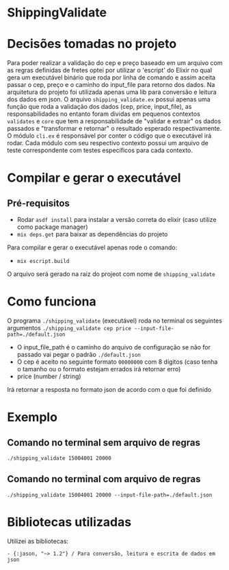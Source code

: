 # ShippingValidate

# Decisões tomadas no projeto

  Para poder realizar a validação do cep e preço baseado em um arquivo com as regras definidas de fretes
optei por utilizar o 'escript' do Elixir no qual gera um executável binário que roda por linha de comando
e assim aceita passar o cep, preço e o caminho do input_file para retorno dos dados.
  Na arquitetura do projeto foi utilizada apenas uma lib para conversão e leitura dos dados em json.
O arquivo `shipping_validate.ex` possui apenas uma função que roda a validação dos dados (cep, price, input_file),
as responsabilidades no entanto foram dividas em pequenos contextos `validates` e `core` que tem a responsabilidade de
"validar e extrair" os dados passados e "transformar e retornar" o resultado esperado respectivamente.
  O módulo `cli.ex` é responsável por conter o código que o executável irá rodar.
  Cada módulo com seu respectivo contexto possui um arquivo de teste correspondente com testes específicos para cada contexto.

# Compilar e gerar o executável

  ## Pré-requisitos

  - Rodar `asdf install` para instalar a versão correta do elixir (caso utilize como package manager)
  - `mix deps.get` para baixar as dependências do projeto

  Para compilar e gerar o executável apenas rode o comando:

  - `mix escript.build`

  O arquivo será gerado na raiz do projeot com nome de `shipping_validate`

# Como funciona

  O programa `./shipping_validate` (executável) roda no terminal os seguintes argumentos
  `./shipping_validate cep price --input-file-path=./default.json`

  - O input_file_path é o caminho do arquivo de configuração se não for passado vai pegar o padrão `./default.json`
  - O cep é aceito no seguinte formato `00000000` com 8 dígitos (caso tenha o tamanho ou o formato estejam errados irá retornar erro)
  - price (number / string)
  
  Irá retornar a resposta no formato json de acordo com o que foi definido

# Exemplo

  ## Comando no terminal sem arquivo de regras

  `./shipping_validate 15004001 20000`
  
  ## Comando no terminal com arquivo de regras
  
  `./shipping_validate 15004001 20000 --input-file-path=./default.json`

# Bibliotecas utilizadas

  Utilizei as bibliotecas:

    - {:jason, "~> 1.2"} / Para conversão, leitura e escrita de dados em json
